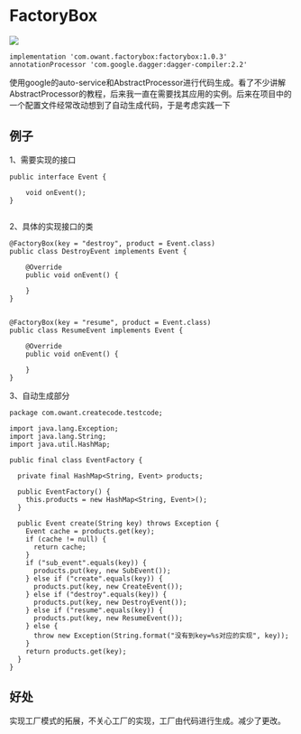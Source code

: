 # FactoryBox

[![](https://img.shields.io/badge/maven-v1.0.3-brightgreen.svg)](https://bintray.com/owant/HappyCode/factorybox)

```
implementation 'com.owant.factorybox:factorybox:1.0.3'
annotationProcessor 'com.google.dagger:dagger-compiler:2.2'

```

使用google的auto-service和AbstractProcessor进行代码生成。看了不少讲解AbstractProcessor的教程，后来我一直在需要找其应用的实例。后来在项目中的一个配置文件经常改动想到了自动生成代码，于是考虑实践一下

## 例子
1、需要实现的接口
```
public interface Event {

    void onEvent();
}


```
2、具体的实现接口的类
```
@FactoryBox(key = "destroy", product = Event.class)
public class DestroyEvent implements Event {

    @Override
    public void onEvent() {

    }
}


@FactoryBox(key = "resume", product = Event.class)
public class ResumeEvent implements Event {

    @Override
    public void onEvent() {

    }
}

```

3、自动生成部分
```
package com.owant.createcode.testcode;

import java.lang.Exception;
import java.lang.String;
import java.util.HashMap;

public final class EventFactory {

  private final HashMap<String, Event> products;

  public EventFactory() {
    this.products = new HashMap<String, Event>();
  }

  public Event create(String key) throws Exception {
    Event cache = products.get(key);
    if (cache != null) {
      return cache;
    }
    if ("sub_event".equals(key)) {
      products.put(key, new SubEvent());
    } else if ("create".equals(key)) {
      products.put(key, new CreateEvent());
    } else if ("destroy".equals(key)) {
      products.put(key, new DestroyEvent());
    } else if ("resume".equals(key)) {
      products.put(key, new ResumeEvent());
    } else {
      throw new Exception(String.format("没有到key=%s对应的实现", key));
    }
    return products.get(key);
  }
}

```


## 好处
实现工厂模式的拓展，不关心工厂的实现，工厂由代码进行生成。减少了更改。
